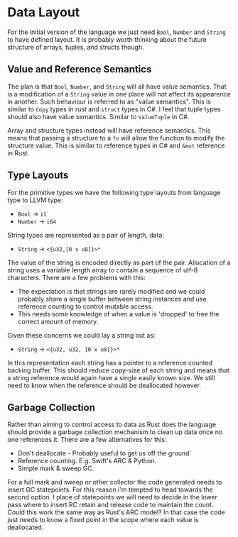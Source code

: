 # Data Layout

For the initial version of the language we just need `Bool`, `Number` and `String` to have defined layout. It is probably worth thinking about the future structure of arrays, tuples, and structs though.

## Value and Reference Semantics

The plan is that `Bool`, `Number`, and `String` will all have value semantics. That is a modification of a `String` value in one place will not affect its appearence in another. Such behaviour is referred to as "value semantics". This is similar to `Copy` types in rust and `struct` types in C#. I feel that tuple types should also have value semantics. Similar to `ValueTuple` in C#.

Array and structure types instead will have reference semantics. This means that passing a structure to a `fn` will allow the function to modify the structure value. This is similar to reference types in C# and `&mut` reference in Rust.

## Type Layouts

For the primitive types we have the following type layouts from language type to LLVM type:

 * `Bool` -> `i1`
 * `Number` -> `i64`

String types are represented as a pair of length, data:

 * `String` -> `<{u32,[0 x u8]}>*`

The value of the string is encoded directly as part of the pair. Allocation of a string uses a variable length array to contain a sequence of utf-8 characters. There are a few problems with this:

 * The expectation is that strings are rarely modified and we could probably share a single buffer between string instances and use reference counting to control mutable access.
 * This needs some knowledge of when a value is 'dropped' to free the correct amount of memory.
 
 Given these concerns we could lay a string out as:
 
  * `String` -> `<{u32, u32, [0 x u8]}>*`

In this representation each string has a pointer to a reference counted backing buffer. This should reduce copy-size of each string and means that a string reference would again have a single easily known size. We still need to know when the reference should be deallocated however.

## Garbage Collection

Rather than aiming to control access to data as Rust does the language should provide a garbage collection mechanism to clean up data once no one references it. There are a few alternatives for this:

 * Don't deallocate - Probably useful to get us off the ground
 * Reference counting. E.g. Swift's ARC & Python.
 * Simple mark & sweep GC.
 
For a full mark and sweep or other collector the code generated needs to insert GC statepoints. For this reason i'm tempted to head towards the second option. I place of statepoints we will need to decide in the lower pass where to insert RC retain and release code to maintain the count. Could this work the same way as Rust's ARC model? In that case the code just needs to know a fixed point in the scope where each value is deallocated.
